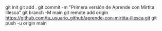 git init
git add .
git commit -m "Primera versión de Aprende con Mirtita Illesca"
git branch -M main
git remote add origin https://github.com/tu_usuario_github/aprende-con-mirtita-illesca.git
git push -u origin main 
